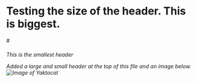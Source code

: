 # <h1> Testing the size of the header.  This is biggest.
#<h6> This is the smallest header

Added a large and small header at the top of this file and an image below.
![Image of Yaktocat](https://octodex.github.com/images/yaktocat.png)
